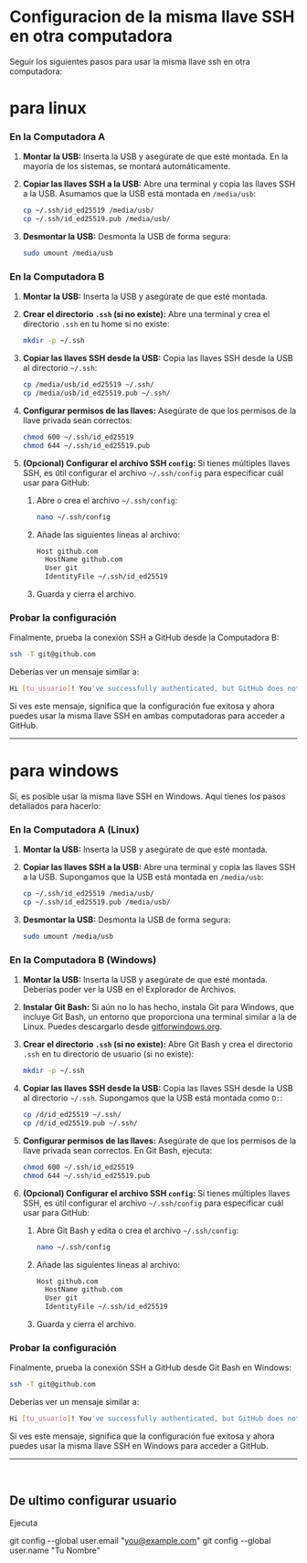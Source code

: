 # Configuracion de la misma llave SSH en otra computadora

Seguir los siguientes pasos para usar la misma llave ssh en otra computadora: 

# para linux

### En la Computadora A

1. **Montar la USB:**
   Inserta la USB y asegúrate de que esté montada. En la mayoría de los sistemas, se montará automáticamente.

2. **Copiar las llaves SSH a la USB:**
   Abre una terminal y copia las llaves SSH a la USB. Asumamos que la USB está montada en `/media/usb`:

   ```sh
   cp ~/.ssh/id_ed25519 /media/usb/
   cp ~/.ssh/id_ed25519.pub /media/usb/
   ```

3. **Desmontar la USB:**
   Desmonta la USB de forma segura:

   ```sh
   sudo umount /media/usb
   ```

### En la Computadora B

1. **Montar la USB:**
   Inserta la USB y asegúrate de que esté montada.

2. **Crear el directorio `.ssh` (si no existe):**
   Abre una terminal y crea el directorio `.ssh` en tu home si no existe:

   ```sh
   mkdir -p ~/.ssh
   ```

3. **Copiar las llaves SSH desde la USB:**
   Copia las llaves SSH desde la USB al directorio `~/.ssh`:

   ```sh
   cp /media/usb/id_ed25519 ~/.ssh/
   cp /media/usb/id_ed25519.pub ~/.ssh/
   ```

4. **Configurar permisos de las llaves:**
   Asegúrate de que los permisos de la llave privada sean correctos:

   ```sh
   chmod 600 ~/.ssh/id_ed25519
   chmod 644 ~/.ssh/id_ed25519.pub
   ```

5. **(Opcional) Configurar el archivo SSH `config`:**
   Si tienes múltiples llaves SSH, es útil configurar el archivo `~/.ssh/config` para especificar cuál usar para GitHub:

   1. Abre o crea el archivo `~/.ssh/config`:

      ```sh
      nano ~/.ssh/config
      ```

   2. Añade las siguientes líneas al archivo:

      ```sh
      Host github.com
        HostName github.com
        User git
        IdentityFile ~/.ssh/id_ed25519
      ```

   3. Guarda y cierra el archivo.

### Probar la configuración

Finalmente, prueba la conexión SSH a GitHub desde la Computadora B:

```sh
ssh -T git@github.com
```

Deberías ver un mensaje similar a:

```sh
Hi [tu_usuario]! You've successfully authenticated, but GitHub does not provide shell access.
```

Si ves este mensaje, significa que la configuración fue exitosa y ahora puedes usar la misma llave SSH en ambas computadoras para acceder a GitHub.


- --
# para windows

Sí, es posible usar la misma llave SSH en Windows. Aquí tienes los pasos detallados para hacerlo:

### En la Computadora A (Linux)

1. **Montar la USB:**
   Inserta la USB y asegúrate de que esté montada.

2. **Copiar las llaves SSH a la USB:**
   Abre una terminal y copia las llaves SSH a la USB. Supongamos que la USB está montada en `/media/usb`:

   ```sh
   cp ~/.ssh/id_ed25519 /media/usb/
   cp ~/.ssh/id_ed25519.pub /media/usb/
   ```

3. **Desmontar la USB:**
   Desmonta la USB de forma segura:

   ```sh
   sudo umount /media/usb
   ```

### En la Computadora B (Windows)

1. **Montar la USB:**
   Inserta la USB y asegúrate de que esté montada. Deberías poder ver la USB en el Explorador de Archivos.

2. **Instalar Git Bash:**
   Si aún no lo has hecho, instala Git para Windows, que incluye Git Bash, un entorno que proporciona una terminal similar a la de Linux. Puedes descargarlo desde [gitforwindows.org](https://gitforwindows.org/).

3. **Crear el directorio `.ssh` (si no existe):**
   Abre Git Bash y crea el directorio `.ssh` en tu directorio de usuario (si no existe):

   ```sh
   mkdir -p ~/.ssh
   ```

4. **Copiar las llaves SSH desde la USB:**
   Copia las llaves SSH desde la USB al directorio `~/.ssh`. Supongamos que la USB está montada como `D:`:

   ```sh
   cp /d/id_ed25519 ~/.ssh/
   cp /d/id_ed25519.pub ~/.ssh/
   ```

5. **Configurar permisos de las llaves:**
   Asegúrate de que los permisos de la llave privada sean correctos. En Git Bash, ejecuta:

   ```sh
   chmod 600 ~/.ssh/id_ed25519
   chmod 644 ~/.ssh/id_ed25519.pub
   ```

6. **(Opcional) Configurar el archivo SSH `config`:**
   Si tienes múltiples llaves SSH, es útil configurar el archivo `~/.ssh/config` para especificar cuál usar para GitHub:

   1. Abre Git Bash y edita o crea el archivo `~/.ssh/config`:

      ```sh
      nano ~/.ssh/config
      ```

   2. Añade las siguientes líneas al archivo:

      ```sh
      Host github.com
        HostName github.com
        User git
        IdentityFile ~/.ssh/id_ed25519
      ```

   3. Guarda y cierra el archivo.

### Probar la configuración

Finalmente, prueba la conexión SSH a GitHub desde Git Bash en Windows:

```sh
ssh -T git@github.com
```

Deberías ver un mensaje similar a:

```sh
Hi [tu_usuario]! You've successfully authenticated, but GitHub does not provide shell access.
```

Si ves este mensaje, significa que la configuración fue exitosa y ahora puedes usar la misma llave SSH en Windows para acceder a GitHub.


- --
<br>

## De ultimo configurar usuario


Ejecuta

  git config --global user.email "you@example.com"
  git config --global user.name "Tu Nombre"


